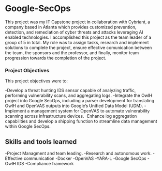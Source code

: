 # Google-SecOps

This project was my IT Capstone project in collaboration with Cybriant, a company based in Atlanta which provides customized prevention, detection, and remediation of cyber threats and attacks leveraging AI enabled technologies. I accomplished this project as the team leader of a group of 5 in total. My role was to assign tasks, research and implement solutions to complete the project, ensure effective comunication between the team, the sponsors and the professor, and finally, monitor team progression towards the completion of the project.

### Project Objectives

This project objectives were to: 

-Develop a threat hunting IDS sensor capable of analyzing traffic, performing vulnerability scans, and aggregating logs.
-Integrate the OwlH project into Google SecOps, including a parser development for translating OwlH and OpenVAS outputs into Google’s Unified Data Model (UDM).
-Implement a management system for OpenVAS to automate vulnerability scanning across infrastructure devices.
-Enhance log aggregation capabilities and develop a shipping function to streamline data management within Google SecOps.

## Skills and tools learned 

-Project Managment and team leading.
-Research and autonomous work.
-Effective communication
-Docker
-OpenVAS
-YARA-L
-Google SecOps
-OwlH IDS
-Compliance framework
